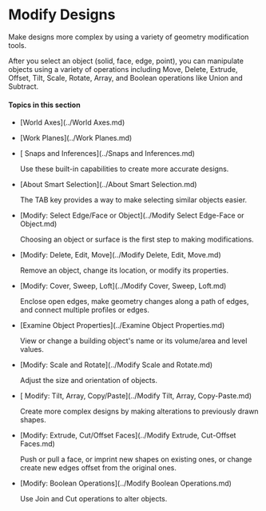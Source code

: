 # Modify Designs

Make designs more complex by using a variety of geometry modification tools.
 

After you select an object (solid, face, edge, point), you can manipulate objects using a variety of operations including Move, Delete, Extrude, Offset, Tilt, Scale, Rotate, Array, and Boolean operations like Union and Subtract.

  

#### Topics in this section

* [World Axes](../World Axes.md)
* [Work Planes](../Work Planes.md)
* [ Snaps and Inferences](../Snaps and Inferences.md)
    
    Use these built-in capabilities to create more accurate designs.
* [About Smart Selection](../About Smart Selection.md)
    
    The TAB key provides a way to make selecting similar objects easier.
* [Modify: Select Edge/Face or Object](../Modify Select Edge-Face or Object.md)
    
    Choosing an object or surface is the first step to making modifications.
* [Modify: Delete, Edit, Move](../Modify Delete, Edit, Move.md)
    
    Remove an object, change its location, or modify its properties.
* [Modify: Cover, Sweep, Loft](../Modify Cover, Sweep, Loft.md)
    
    Enclose open edges, make geometry changes along a path of edges, and connect multiple profiles or edges.
* [Examine Object Properties](../Examine Object Properties.md)
    
    View or change a building object's name or its volume/area and level values.
* [Modify: Scale and Rotate](../Modify Scale and Rotate.md)
    
    Adjust the size and orientation of objects.
* [ Modify: Tilt, Array, Copy/Paste](../Modify Tilt, Array, Copy-Paste.md)
    
    Create more complex designs by making alterations to previously drawn shapes.
* [Modify: Extrude, Cut/Offset Faces](../Modify Extrude, Cut-Offset Faces.md)
    
    Push or pull a face, or imprint new shapes on existing ones, or change create new edges offset from the original ones.
* [Modify: Boolean Operations](../Modify Boolean Operations.md)
    
    Use Join and Cut operations to alter objects.

